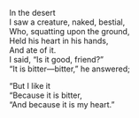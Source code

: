 In the desert<br>
I saw a creature, naked, bestial,<br>
Who, squatting upon the ground,<br>
Held his heart in his hands,<br>
And ate of it.<br>
I said, “Is it good, friend?”<br>
“It is bitter—bitter,” he answered;<br>

“But I like it<br>
“Because it is bitter,<br>
“And because it is my heart.”<br>

<!--
<p align="center">
  <img width="600" src="waamh.jpg">
</p>
-->

<!--
Oh there was a sow who had three little pigs,<br>
There little piggies had she.<br>
The old sow always went "oink, oink, oink,"<br>
and the piggies went "wee, wee, wee-ee-ee."
      
Now one day one of the three little pigs<br>
To the other two piggies said he,<br>
"Why don't we always go oink, oink, oink?<br>
It's so childish to go wee, wee, wee-ee-ee!"    

These three piggies grew skinny and lean,<br>
Skinny they well should be,<br>
For they always would try to go "oink, oink, oink,"<br>
And they wouldn't go "wee, wee, wee-ee-ee."
      
Now there three piggies they up and they died.<br>
A very sad sight to see.<br>
So don't ever try to go "oink, oink, oink,"<br>
When you oughta go "wee, wee, wee-ee-ee!"
-->

<!--
**Yuri05/Yuri05** is a ✨ _special_ ✨ repository because its `README.md` (this file) appears on your GitHub profile.

Here are some ideas to get you started:

- 🔭 I’m currently working on ...
- 🌱 I’m currently learning ...
- 👯 I’m looking to collaborate on ...
- 🤔 I’m looking for help with ...
- 💬 Ask me about ...
- 📫 How to reach me: ...
- 😄 Pronouns: ...
- ⚡ Fun fact: ...
-->
